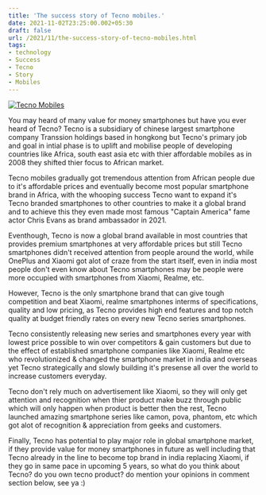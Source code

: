 ```yaml
---
title: 'The success story of Tecno mobiles.'
date: 2021-11-02T23:25:00.002+05:30
draft: false
url: /2021/11/the-success-story-of-tecno-mobiles.html
tags: 
- technology
- Success
- Tecno
- Story
- Mobiles
---
```


 [![Tecno Mobiles](https://lh3.googleusercontent.com/-CBJNR5t8a7M/YYF7kdm12nI/AAAAAAAAHME/tJaUAky7Bgky4xMOMq_1SSLZ2_fB9v-VACLcBGAsYHQ/w400-h225/1635875711443110-0.png)](https://lh3.googleusercontent.com/-CBJNR5t8a7M/YYF7kdm12nI/AAAAAAAAHME/tJaUAky7Bgky4xMOMq_1SSLZ2_fB9v-VACLcBGAsYHQ/s1600/1635875711443110-0.png) 

  

You may heard of many value for money smartphones but have you ever heard of Tecno? Tecno is a subsidiary of chinese largest smartphone company Transsion holdings based in hongkong but Tecno's primary job and goal in intial phase is to uplift and mobilise people of developing countries like Africa, south east asia etc with thier affordable mobiles as in 2008 they shifted thier focus to African market.

  

Tecno mobiles gradually got tremendous attention from African people due to it's affordable prices and eventually become most popular smartphone brand in Africa, with the whooping success Tecno want to expand it's Tecno branded smartphones to other countries to make it a global brand and to achieve this they even made most famous "Captain America" fame actor Chris Evans as brand ambassador in 2021.

  

Eventhough, Tecno is now a global brand available in most countries that provides premium smartphones at very affordable prices but still Tecno smartphones didn't received attention from people around the world, while OnePlus and Xiaomi got alot of craze from the start itself, even in india most people don't even know about Tecno smartphones may be people were more occupied with smartphones from Xiaomi, Realme, etc.

  

However, Tecno is the only smartphone brand that can give tough competition and beat Xiaomi, realme smartphones interms of specifications, quality and low pricing, as Tecno provides high end features and top notch quality at budget friendly rates on every new Tecno series smartphones.

  

Tecno consistently releasing new series and smartphones every year with lowest price possible to win over competitors & gain customers but due to the effect of established smartphone companies like Xiaomi, Realme etc who revolutionized & changed the smartphone market in india and overseas yet Tecno strategically and slowly building it's presense all over the world to increase customers everyday.

  

Tecno don't rely much on advertisement like Xiaomi, so they will only get attention and recognition when thier product make buzz through public which will only happen when product is better then the rest, Tecno launched amazing smartphone series like camon, pova, phantom, etc which got alot of recognition & appreciation from geeks and customers.

  

Finally, Tecno has potential to play major role in global smartphone market, if they provide value for money smartphones in future as well including that Tecno already in the line to become top brand in india replacing Xiaomi, if they go in same pace in upcoming 5 years, so what do you think about Tecno? do you own tecno product? do mention your opinions in comment section below, see ya :)